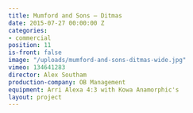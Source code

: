 ```yaml
---
title: Mumford and Sons — Ditmas
date: 2015-07-27 00:00:00 Z
categories:
- commercial
position: 11
is-front: false
image: "/uploads/mumford-and-sons-ditmas-wide.jpg"
vimeo: 134641283
director: Alex Southam
production-company: OB Management
equipment: Arri Alexa 4:3 with Kowa Anamorphic's
layout: project
---
```


